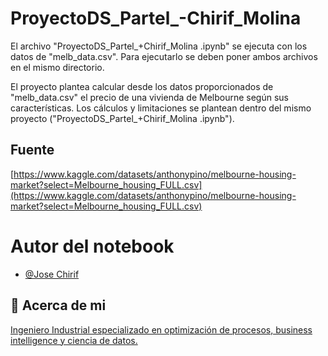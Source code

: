 # ProyectoDS_Partel_-Chirif_Molina

El archivo "ProyectoDS_Partel_+Chirif_Molina .ipynb" se ejecuta con los datos de "melb_data.csv".
Para ejecutarlo se deben poner ambos archivos en el mismo directorio.

El proyecto plantea calcular desde los datos proporcionados de "melb_data.csv" el precio de una vivienda de Melbourne según sus características. Los cálculos y limitaciones se plantean dentro del mismo proyecto ("ProyectoDS_Partel_+Chirif_Molina .ipynb").

## Fuente
[https://www.kaggle.com/datasets/anthonypino/melbourne-housing-market?select=Melbourne_housing_FULL.csv](https://www.kaggle.com/datasets/anthonypino/melbourne-housing-market?select=Melbourne_housing_FULL.csv)

# Autor del notebook
- [@Jose Chirif](https://github.com/JoseChirif)

## 🚀 Acerca de mi
[Ingeniero Industrial especializado en optimización de procesos, business intelligence y ciencia de datos.](https://linktr.ee/josechirif)
